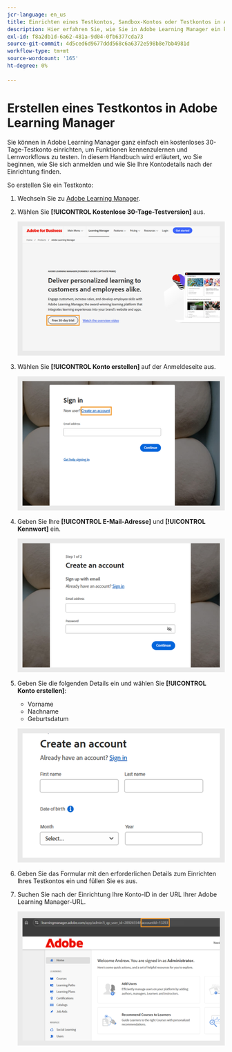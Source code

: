 ```yaml
---
jcr-language: en_us
title: Einrichten eines Testkontos, Sandbox-Kontos oder Testkontos in Adobe Learning Manager
description: Hier erfahren Sie, wie Sie in Adobe Learning Manager ein kostenloses 30-Tage-Testkonto oder Sandbox-Konto erstellen. Führen Sie einfache Schritte aus, um Ihre Testumgebung einzurichten und schnell zu beginnen.
exl-id: f8a2db1d-6a62-481a-9d04-0fb6377cda73
source-git-commit: 4d5ced6d9677ddd568c6a6372e598b8e7bb4981d
workflow-type: tm+mt
source-wordcount: '165'
ht-degree: 0%

---
```


# Erstellen eines Testkontos in Adobe Learning Manager

Sie können in Adobe Learning Manager ganz einfach ein kostenloses 30-Tage-Testkonto einrichten, um Funktionen kennenzulernen und Lernworkflows zu testen. In diesem Handbuch wird erläutert, wo Sie beginnen, wie Sie sich anmelden und wie Sie Ihre Kontodetails nach der Einrichtung finden.

So erstellen Sie ein Testkonto:

1. Wechseln Sie zu [Adobe Learning Manager](https://business.adobe.com/products/learning-manager/adobe-learning-manager.html).
2. Wählen Sie **[!UICONTROL Kostenlose 30-Tage-Testversion]** aus.

   ![](assets/free-trial.png)

3. Wählen Sie **[!UICONTROL Konto erstellen]** auf der Anmeldeseite aus.

   ![](assets/create-trial-account.png)

4. Geben Sie Ihre **[!UICONTROL E-Mail-Adresse]** und **[!UICONTROL Kennwort]** ein.

   ![](assets/type-email.png)

5. Geben Sie die folgenden Details ein und wählen Sie **[!UICONTROL Konto erstellen]**:
   * Vorname
   * Nachname
   * Geburtsdatum

   ![](assets/more-details.png)

6. Geben Sie das Formular mit den erforderlichen Details zum Einrichten Ihres Testkontos ein und füllen Sie es aus.
7. Suchen Sie nach der Einrichtung Ihre Konto-ID in der URL Ihrer Adobe Learning Manager-URL.

   ![](assets/account-id-trial.png)

